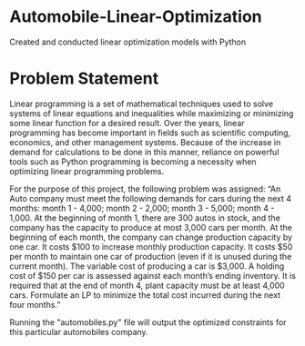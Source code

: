 # Automobile-Linear-Optimization
Created and conducted linear optimization models with Python

# Problem Statement
Linear programming is a set of mathematical techniques used to solve systems of linear equations and inequalities while maximizing or minimizing some linear function for a desired result. Over the years, linear programming has become important in fields such as scientific computing, economics, and other management systems. Because of the increase in demand for calculations to be done in this manner, reliance on powerful tools such as Python programming is becoming a necessity when optimizing linear programming problems.

For the purpose of this project, the following problem was assigned:
“An Auto company must meet the following demands for cars during the next 4 months: month 1 - 4,000; month 2 - 2,000; month 3 - 5,000; month 4 - 1,000. At the beginning of month 1, there are 300 autos in stock, and the company has the capacity to produce at most 3,000 cars per month. At the beginning of each month, the company can change production capacity by one car. It costs $100 to increase monthly production capacity. It costs $50 per month to maintain one car of production (even if it is unused during the current month). The variable cost of producing a car is $3,000. A holding cost of $150 per car is assessed against each month’s ending inventory. It is required that at the end of month 4, plant capacity must be at least 4,000 cars. Formulate an LP to minimize the total cost incurred during the next four months.”

Running the "automobiles.py" file will output the optimized constraints for this particular automobiles company.
